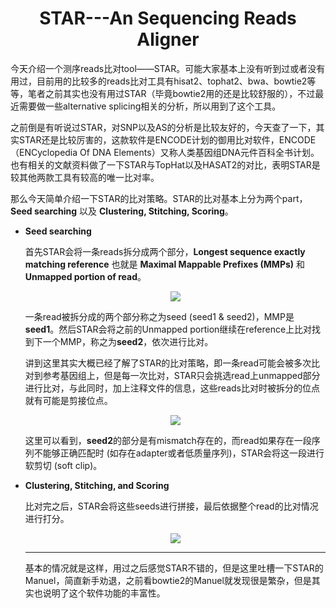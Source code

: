# <div align=center>STAR---An Sequencing Reads Aligner</div>

今天介绍一个测序reads比对tool——STAR。可能大家基本上没有听到过或者没有用过，目前用的比较多的reads比对工具有hisat2、tophat2、bwa、bowtie2等等，笔者之前其实也没有用过STAR（毕竟bowtie2用的还是比较舒服的），不过最近需要做一些alternative splicing相关的分析，所以用到了这个工具。

之前倒是有听说过STAR，对SNP以及AS的分析是比较友好的，今天查了一下，其实STAR还是比较厉害的，这款软件是ENCODE计划的御用比对软件，ENCODE（ENCyclopedia Of DNA Elements）又称人类基因组DNA元件百科全书计划。也有相关的文献资料做了一下STAR与TopHat以及HASAT2的对比，表明STAR是较其他两款工具有较高的唯一比对率。

那么今天简单介绍一下STAR的比对策略。STAR的比对基本上分为两个part，**Seed searching** 以及 **Clustering, Stitching, Scoring**。

* **Seed searching**

  首先STAR会将一条reads拆分成两个部分，**Longest sequence exactly matching reference** 也就是 **Maximal Mappable Prefixes (MMPs)** 和 **Unmapped portion of read**。

  <div align=center>
      <img src="http://m.qpic.cn/psc?/V51NSOlG0cbRtI3iJHfC0wBw0e4HDL1n/45NBuzDIW489QBoVep5mcUz49aKHEjBoZ51WepJgCXtTFg8TPv*wGLQZtJLAwfc72xaV.jxftLX*M2PvBw.sDJVsZlqU*i09g83e7ZsPeiY!/b&bo=dgEXAQAAAAABF1E!&rf=viewer_4">
  </div>


  一条read被拆分成的两个部分称之为seed (seed1 & seed2)，MMP是**seed1**。然后STAR会将之前的Unmapped portion继续在reference上比对找到下一个MMP，称之为**seed2**，依次进行比对。

  讲到这里其实大概已经了解了STAR的比对策略，即一条read可能会被多次比对到参考基因组上，但是每一次比对，STAR只会挑选read上unmapped部分进行比对，与此同时，加上注释文件的信息，这些reads比对时被拆分的位点就有可能是剪接位点。

  <div align=center>
      <img src="http://m.qpic.cn/psc?/V51NSOlG0cbRtI3iJHfC0wBw0e4HDL1n/45NBuzDIW489QBoVep5mcUz49aKHEjBoZ51WepJgCXtNxCq0w*PDMCYkiJo8s9W41EBdwlQ.cXD5l0p*wxuZOc7CHsBe1UStDakI3QzQBUE!/b&bo=bgHUAQAAAAABF4o!&rf=viewer_4">
  </div>


  这里可以看到，**seed2**的部分是有mismatch存在的，而read如果存在一段序列不能够正确匹配时 (如存在adapter或者低质量序列)，STAR会将这一段进行软剪切 (soft clip)。

* **Clustering, Stitching, and Scoring**

  比对完之后，STAR会将这些seeds进行拼接，最后依据整个read的比对情况进行打分。

  <div align=center>
      <img src="http://m.qpic.cn/psc?/V51NSOlG0cbRtI3iJHfC0wBw0e4HDL1n/45NBuzDIW489QBoVep5mcUz49aKHEjBoZ51WepJgCXv794y3mfH*zgGSHKQh*MIX.WLBzQT0NXZi7ZbOhEP8cMTDbCtwlgcgt2oOXkKlLB4!/b&bo=bQElAQAAAAABF3g!&rf=viewer_4">
  </div>

  ***

  基本的情况就是这样，用过之后感觉STAR不错的，但是这里吐槽一下STAR的Manuel，简直新手劝退，之前看bowtie2的Manuel就发现很是繁杂，但是其实也说明了这个软件功能的丰富性。

